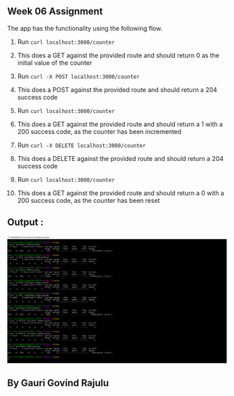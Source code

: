 ## Week 06 Assignment

The app has the functionality using the following flow.

1.	Run `curl localhost:3000/counter`
1.	This does a GET against the provided route and should return 0 as the initial value of the counter

2.	Run `curl -X POST localhost:3000/counter`
1.	This does a POST against the provided route and should return a 204 success code

3.	Run `curl localhost:3000/counter`
1.	This does a GET against the provided route and should return a 1 with a 200 success code, as the counter has been incremented

4.	Run `curl -X DELETE localhost:3000/counter`
1.	This does a DELETE against the provided route and should return a 204 success code

5.	Run `curl localhost:3000/counter`
1.	This does a GET against the provided route and should return a 0 with a 200 success code, as the counter has been reset

## Output :

<img src='Week06_output.PNG'>

## By Gauri Govind Rajulu
